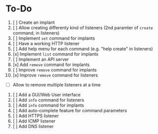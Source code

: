 # To-Do

1. [ ] Create an implant
1. [ ] Allow creating differenty kind of listeners (2nd paramter of `create` command, in listeners)
1. [ ] Implement `set` command for implants
1. [ ] Have a working HTTP listener
1. [ ] Add help menu for each command (e.g. "help create" in listeners)
1. [x] Implement `list` command for implants
1. [ ] Implement an API server
1. [x] Add `remove` command for implants
1. [ ] Improve `remove` command for implants
1. [x] Improve `remove` command for listeners
  - [ ] Allow to remove multiple listeners at a time
1. [ ] Add a GUI/Web User interface
1. [ ] Add `info` command for listeners
1. [ ] Add `info` command for implants
1. [ ] Add auto-complete feature for command parameters
1. [ ] Add HTTPS listener
1. [ ] Add ICMP listener
1. [ ] Add DNS listener
